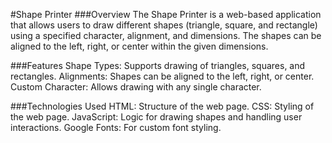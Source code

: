 #Shape Printer
###Overview
The Shape Printer is a web-based application that allows users to draw different shapes (triangle, square, and rectangle) using a specified character, alignment, and dimensions. The shapes can be aligned to the left, right, or center within the given dimensions.

###Features
Shape Types: Supports drawing of triangles, squares, and rectangles.
Alignments: Shapes can be aligned to the left, right, or center.
Custom Character: Allows drawing with any single character.

###Technologies Used
HTML: Structure of the web page.
CSS: Styling of the web page.
JavaScript: Logic for drawing shapes and handling user interactions.
Google Fonts: For custom font styling.

